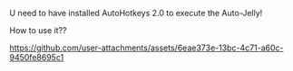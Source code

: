 U need to have installed AutoHotkeys 2.0 to execute the Auto-Jelly!

How to use it??


https://github.com/user-attachments/assets/6eae373e-13bc-4c71-a60c-9450fe8695c1

